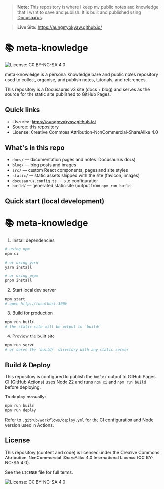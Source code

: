 > **Note:** This repository is where I keep my public notes and knowledge that I want to save and publish. It is built and published using [Docusaurus](https://docusaurus.io).

> **Live Site:** https://aungmyokyaw.github.io/

# 📚 meta-knowledge

![License: CC BY-NC-SA 4.0](https://img.shields.io/badge/License-CC--BY--NC--SA%204.0-green?style=flat-square)

meta-knowledge is a personal knowledge base and public notes repository used to collect, organise, and publish notes, tutorials, and references.

This repository is a Docusaurus v3 site (docs + blog) and serves as the source for the static site published to GitHub Pages.

## Quick links

- Live site: https://aungmyokyaw.github.io/
- Source: this repository
- License: Creative Commons Attribution-NonCommercial-ShareAlike 4.0

## What's in this repo

- `docs/` — documentation pages and notes (Docusaurus docs)
- `blog/` — blog posts and images
- `src/` — custom React components, pages and site styles
- `static/` — static assets shipped with the site (favicon, images)
- `docusaurus.config.ts` — site configuration
- `build/` — generated static site (output from `npm run build`)

## Quick start (local development)

# 📚 meta-knowledge

1. Install dependencies

```bash
# using npm
npm ci

# or using yarn
yarn install

# or using pnpm
pnpm install
```

2. Start local dev server

```bash
npm start
# open http://localhost:3000
```

3. Build for production

```bash
npm run build
# the static site will be output to `build/`
```

4. Preview the built site

```bash
npm run serve
# or serve the `build/` directory with any static server
```

## Build & Deploy

This repository is configured to publish the `build/` output to GitHub Pages. CI (GitHub Actions) uses Node 22 and runs `npm ci` and `npm run build` before deploying.

To deploy manually:

```bash
npm run build
npm run deploy
```

Refer to `.github/workflows/deploy.yml` for the CI configuration and Node version used in Actions.

## License

This repository (content and code) is licensed under the Creative Commons Attribution-NonCommercial-ShareAlike 4.0 International License (CC BY-NC-SA 4.0).

See the `LICENSE` file for full terms.

![License: CC BY-NC-SA 4.0](https://img.shields.io/badge/License-CC%20BY--NC--SA%204.0-green?style=flat-square)
